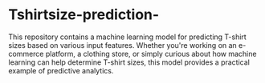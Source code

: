 # Tshirtsize-prediction-
This repository contains a machine learning model for predicting T-shirt sizes based on various input features. Whether you're working on an e-commerce platform, a clothing store, or simply curious about how machine learning can help determine T-shirt sizes, this model provides a practical example of predictive analytics.
